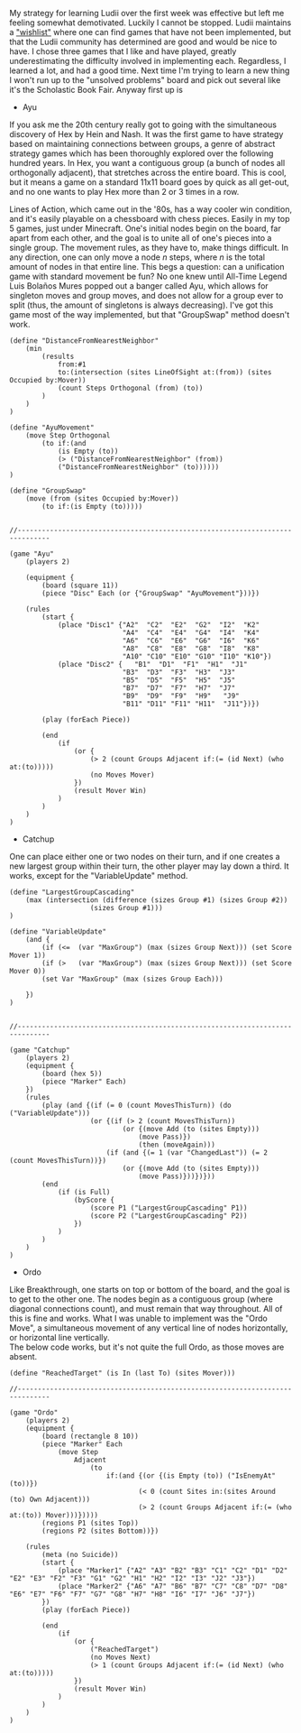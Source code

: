 My strategy for learning Ludii over the first week was effective but left me feeling somewhat 
demotivated. Luckily I cannot be stopped. Ludii maintains a ["wishlist"](https://ludii.games/wishlist.php) where one
can find games that have not been implemented, but that the Ludii community has determined are
good and would be nice to have. I chose three games that I like and have played, greatly underestimating
the difficulty involved in implementing each. Regardless, I learned a lot, and had a good time. Next 
time I'm trying to learn a new thing I won't run up to the "unsolved problems" board and pick out several
like it's the Scholastic Book Fair. Anyway first up is

  - Ayu
  
If you ask me the 20th century really got to going with the simultaneous discovery of Hex by Hein and 
Nash. It was the first game to have strategy based on maintaining connections between groups, a genre of 
abstract strategy games which has been thoroughly explored over the following hundred years. In Hex, you 
want a contiguous group (a bunch of nodes all orthogonally adjacent), that stretches across the entire 
board. This is cool, but it means a game on a standard 11x11 board goes by quick as all get-out, and 
no one wants to play Hex more than 2 or 3 times in a row. 

Lines of Action, which came out in the '80s, has a way cooler win condition, and it's easily playable
on a chessboard with chess pieces. Easily in my top 5 games, just under Minecraft. One's initial nodes 
begin on the board, far apart from each other, and the goal is to unite all of one's pieces into a single 
group. The movement rules, as they have to, make things difficult. In any direction, one can only move a 
node $n$ steps, where $n$ is the total amount of nodes in that entire line. This begs a question: can a 
unification game with standard movement be fun? No one knew until All-Time Legend Luis Bolaños Mures 
popped out a banger called Ayu, which allows for singleton moves and group moves, and does not allow for a
group ever to split (thus, the amount of singletons is always decreasing). I've got this game most of the way 
implemented, but that "GroupSwap" method doesn't work. 

	(define "DistanceFromNearestNeighbor"
		(min
			(results
				from:#1
				to:(intersection (sites LineOfSight at:(from)) (sites Occupied by:Mover))
				(count Steps Orthogonal (from) (to))
			)
		)
	)
	
	(define "AyuMovement"
		(move Step Orthogonal
			(to if:(and 
				(is Empty (to)) 
				(> ("DistanceFromNearestNeighbor" (from)) 
				("DistanceFromNearestNeighbor" (to))))))
	)
	
	(define "GroupSwap"
		(move (from (sites Occupied by:Mover))
			(to if:(is Empty (to)))))
				
	
	//------------------------------------------------------------------------------
	
	(game "Ayu" 
		(players 2) 
		
		(equipment { 
			(board (square 11)) 
			(piece "Disc" Each (or {"GroupSwap" "AyuMovement"}))})
		
		(rules 
			(start { 
				(place "Disc1" {"A2"  "C2"  "E2"  "G2"  "I2"  "K2" 
								"A4"  "C4"  "E4"  "G4"  "I4"  "K4"
								"A6"  "C6"  "E6"  "G6"  "I6"  "K6"
								"A8"  "C8"  "E8"  "G8"  "I8"  "K8"
								"A10" "C10" "E10" "G10" "I10" "K10"})
				(place "Disc2" {   "B1"  "D1"  "F1"  "H1"  "J1"   
								"B3"  "D3"  "F3"  "H3"  "J3"  
								"B5"  "D5"  "F5"  "H5"  "J5"  
								"B7"  "D7"  "F7"  "H7"  "J7"  
								"B9"  "D9"  "F9"  "H9"   "J9" 
								"B11" "D11" "F11" "H11"  "J11"})})
			
			(play (forEach Piece))
			
			(end 
				(if 
					(or {
						(> 2 (count Groups Adjacent if:(= (id Next) (who at:(to)))))
						(no Moves Mover)
					})
					(result Mover Win)
				)
			) 
		)
	)
  
- Catchup

One can place either one or two nodes on their turn, and if one creates a new largest 
group within their turn, the other player may lay down a third. It works, except for the "VariableUpdate"
method. 

	(define "LargestGroupCascading"
		(max (intersection (difference (sizes Group #1) (sizes Group #2)) 
						(sizes Group #1))) 		
	)
	
	(define "VariableUpdate"
		(and {
			(if (<=  (var "MaxGroup") (max (sizes Group Next))) (set Score Mover 1))
			(if (>   (var "MaxGroup") (max (sizes Group Next))) (set Score Mover 0))
			(set Var "MaxGroup" (max (sizes Group Each)))
			
		})
	)
	
	
	//------------------------------------------------------------------------------
	
	(game "Catchup" 
		(players 2) 
		(equipment { 
			(board (hex 5))
			(piece "Marker" Each) 
		}) 
		(rules 
			(play (and {(if (= 0 (count MovesThisTurn)) (do ("VariableUpdate"))) 
						(or {(if (> 2 (count MovesThisTurn))
								(or {(move Add (to (sites Empty)))
									(move Pass)})
									(then (moveAgain)))
							(if (and {(= 1 (var "ChangedLast")) (= 2 (count MovesThisTurn))})
								(or {(move Add (to (sites Empty)))
									(move Pass)}))})}))        
			(end
				(if (is Full)
					(byScore {
						(score P1 ("LargestGroupCascading" P1))
						(score P2 ("LargestGroupCascading" P2))
					}) 
				)
			)
		)
	)
  
   - Ordo 
  
  Like Breakthrough, one starts on top or bottom of the board, and the goal is to 
  get to the other one. The nodes begin as a contiguous group (where diagonal connections count), and 
  must remain that way throughout. All of this is fine and works. What I was unable to implement was the 
  "Ordo Move", a simultaneous movement of any vertical line of nodes horizontally, or horizontal line vertically.  
  The below code works, but it's not quite the full Ordo, as those moves are absent. 
  
  	(define "ReachedTarget" (is In (last To) (sites Mover)))
	
	//------------------------------------------------------------------------------
	
	(game "Ordo" 
		(players 2) 
		(equipment { 
			(board (rectangle 8 10)) 
			(piece "Marker" Each                
				(move Step
					Adjacent
						(to 
							if:(and {(or {(is Empty (to)) ("IsEnemyAt" (to))})
									(< 0 (count Sites in:(sites Around (to) Own Adjacent)))                
									(> 2 (count Groups Adjacent if:(= (who at:(to)) Mover)))}))))
			(regions P1 (sites Top))
			(regions P2 (sites Bottom))})
			
		(rules 
			(meta (no Suicide))
			(start { 
				(place "Marker1" {"A2" "A3" "B2" "B3" "C1" "C2" "D1" "D2" "E2" "E3" "F2" "F3" "G1" "G2" "H1" "H2" "I2" "I3" "J2" "J3"})
				(place "Marker2" {"A6" "A7" "B6" "B7" "C7" "C8" "D7" "D8" "E6" "E7" "F6" "F7" "G7" "G8" "H7" "H8" "I6" "I7" "J6" "J7"})
			})
			(play (forEach Piece))
			
			(end 
				(if 
					(or {
						("ReachedTarget") 
						(no Moves Next)
						(> 1 (count Groups Adjacent if:(= (id Next) (who at:(to)))))					
					})
					(result Mover Win)
				)
			) 
		)
	)
